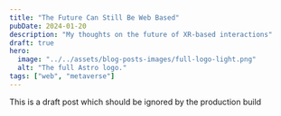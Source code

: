 ```yaml
---
title: "The Future Can Still Be Web Based"
pubDate: 2024-01-20
description: "My thoughts on the future of XR-based interactions"
draft: true
hero:
  image: "../../assets/blog-posts-images/full-logo-light.png"
  alt: "The full Astro logo."
tags: ["web", "metaverse"]
---
```


This is a draft post which should be ignored by the production build
